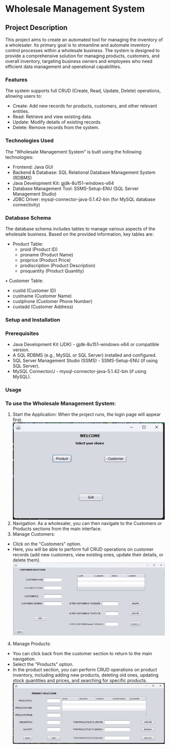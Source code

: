 # Wholesale Management System
## Project Description
This project aims to create an automated tool for managing the inventory of a wholesaler. Its primary goal is to streamline and automate inventory control processes within a wholesale business. The system is designed to provide a comprehensive solution for managing products, customers, and overall inventory, targeting business owners and employees who need efficient data management and operational capabilities.

### Features
The system supports full CRUD (Create, Read, Update, Delete) operations, allowing users to:
- Create: Add new records for products, customers, and other relevant entities.
- Read: Retrieve and view existing data.
- Update: Modify details of existing records.
- Delete: Remove records from the system.

### Technologies Used
The "Wholesale Management System" is built using the following technologies:
- Frontend: Java GUI
- Backend & Database: SQL Relational Database Management System (RDBMS)
- Java Development Kit: gjdk-8u151-windows-x64
- Database Management Tool: SSMS-Setup-ENU (SQL Server Management Studio)
- JDBC Driver: mysql-connector-java-5.1.42-bin (for MySQL database connectivity)

### Database Schema
The database schema includes tables to manage various aspects of the wholesale business. Based on the provided information, key tables are:
- Product Table:
  - proid (Product ID)
  - proname (Product Name)
  - proprice (Product Price)
  - prodiscription (Product Description)
  - proquantity (Product Quantity)

•	Customer Table:
  - custid (Customer ID)
  - custname (Customer Name)
  - custphone (Customer Phone Number)
  - custadd (Customer Address)

### Setup and Installation
### Prerequisites
- Java Development Kit (JDK) - gjdk-8u151-windows-x64 or compatible version.
- A SQL RDBMS (e.g., MySQL or SQL Server) installed and configured.
- SQL Server Management Studio (SSMS) - SSMS-Setup-ENU (if using SQL Server).
- MySQL Connector/J - mysql-connector-java-5.1.42-bin (if using MySQL).

### Usage
### To use the Wholesale Management System:
1.	Start the Application: When the project runs, the login page will appear first.
![Screenshot of Wholesale Management System GUI](assets/image1.png)
2.	Navigation: As a wholesaler, you can then navigate to the Customers or Products sections from the main interface.
3.	Manage Customers: 
  - Click on the "Customers" option.
  - Here, you will be able to perform full CRUD operations on customer records (add new customers, view existing ones, update their details, or delete them).
![Screenshot of Customer's Page](assets/image2.png)
4.	Manage Products: 
  - You can click back from the customer section to return to the main navigation.
  - Select the "Products" option.
  - In the product section, you can perform CRUD operations on product inventory, including adding new products, deleting old ones, updating stock quantities and prices, and searching for specific products.   
![Screenshot of Products Page](assets/image3.png)
